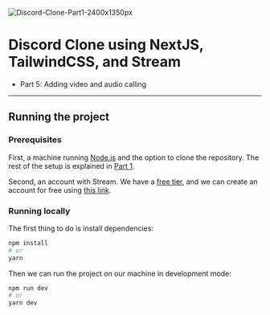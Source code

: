 ![Discord-Clone-Part1-2400x1350px](https://github.com/GetStream/discord-clone-nextjs/assets/12433593/3c15c77d-7c7c-45fc-b7ba-a26ae20a2842)

# Discord Clone using NextJS, TailwindCSS, and Stream



- Part 5: Adding video and audio calling

---

## Running the project

### Prerequisites

First, a machine running [Node.js](https://nodejs.org/en) and the option to clone the repository. The rest of the setup is explained in [Part 1](https://getstream.io/blog/discord-clone-project-setup/).

Second, an account with Stream. We have a [free tier](https://getstream.io/pricing/#chat), and we can create an account for free using [this link](https://http://getstream.io/try-for-free/).

### Running locally

The first thing to do is install dependencies:

```bash
npm install
# or
yarn
```

Then we can run the project on our machine in development mode:

```bash
npm run dev
# or
yarn dev
```
